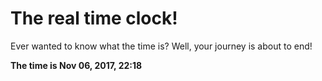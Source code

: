 # The real time clock!

Ever wanted to know what the time is? Well, your journey is about to end!

**The time is Nov 06, 2017, 22:18**